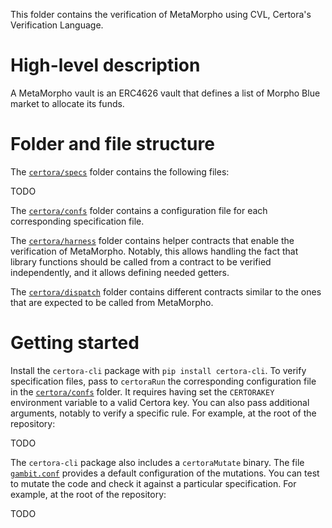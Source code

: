 This folder contains the verification of MetaMorpho using CVL, Certora's Verification Language.

# High-level description

A MetaMorpho vault is an ERC4626 vault that defines a list of Morpho Blue market to allocate its funds.

# Folder and file structure

The [`certora/specs`](specs) folder contains the following files:

TODO

The [`certora/confs`](confs) folder contains a configuration file for each corresponding specification file.

The [`certora/harness`](harness) folder contains helper contracts that enable the verification of MetaMorpho.
Notably, this allows handling the fact that library functions should be called from a contract to be verified independently, and it allows defining needed getters.

The [`certora/dispatch`](dispatch) folder contains different contracts similar to the ones that are expected to be called from MetaMorpho.

# Getting started

Install the `certora-cli` package with `pip install certora-cli`.
To verify specification files, pass to `certoraRun` the corresponding configuration file in the [`certora/confs`](confs) folder.
It requires having set the `CERTORAKEY` environment variable to a valid Certora key.
You can also pass additional arguments, notably to verify a specific rule.
For example, at the root of the repository:

TODO

The `certora-cli` package also includes a `certoraMutate` binary.
The file [`gambit.conf`](gambit.conf) provides a default configuration of the mutations.
You can test to mutate the code and check it against a particular specification.
For example, at the root of the repository:

TODO
